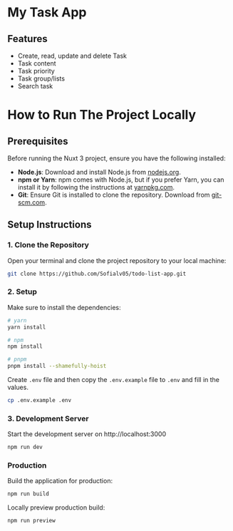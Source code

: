 # My Task App

## Features

- Create, read, update and delete Task
- Task content
- Task priority
- Task group/lists
- Search task

# How to Run The Project Locally

## Prerequisites

Before running the Nuxt 3 project, ensure you have the following installed:

- **Node.js**: Download and install Node.js from [nodejs.org](https://nodejs.org/).
- **npm or Yarn**: npm comes with Node.js, but if you prefer Yarn, you can install it by following the instructions at [yarnpkg.com](https://yarnpkg.com/getting-started/install).
- **Git**: Ensure Git is installed to clone the repository. Download from [git-scm.com](https://git-scm.com/).

## Setup Instructions

### 1. Clone the Repository

Open your terminal and clone the project repository to your local machine:

```bash
git clone https://github.com/Sofialv05/todo-list-app.git
```

### 2. Setup

Make sure to install the dependencies:

```bash
# yarn
yarn install

# npm
npm install

# pnpm
pnpm install --shamefully-hoist
```

Create `.env` file and then copy the `.env.example` file to `.env` and fill in the values.

```bash
cp .env.example .env
```

### 3. Development Server

Start the development server on http://localhost:3000

```bash
npm run dev
```

### Production

Build the application for production:

```bash
npm run build
```

Locally preview production build:

```bash
npm run preview
```
